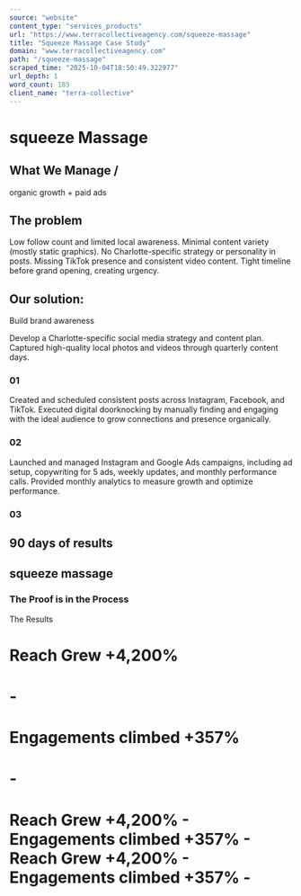 ```yaml
---
source: "website"
content_type: "services_products"
url: "https://www.terracollectiveagency.com/squeeze-massage"
title: "Squeeze Massage Case Study"
domain: "www.terracollectiveagency.com"
path: "/squeeze-massage"
scraped_time: "2025-10-04T18:50:49.322977"
url_depth: 1
word_count: 185
client_name: "terra-collective"
---
```


# squeeze Massage

## What We Manage /

organic growth + paid ads

## The problem

Low follow count and limited local awareness. Minimal content variety (mostly static graphics). No Charlotte-specific strategy or personality in posts. Missing TikTok presence and consistent video content. Tight timeline before grand opening, creating urgency.

## Our solution:

Build brand awareness

Develop a Charlotte-specific social media strategy and content plan. Captured high-quality local photos and videos through quarterly content days.

### 01

Created and scheduled consistent posts across Instagram, Facebook, and TikTok. Executed digital doorknocking by manually finding and engaging with the ideal audience to grow connections and presence organically.

### 02

Launched and managed Instagram and Google Ads campaigns, including ad setup, copywriting for 5 ads, weekly updates, and monthly performance calls. Provided monthly analytics to measure growth and optimize performance.

### 03

## 90 days of results

## squeeze massage

### The Proof is in the Process

The Results

# Reach Grew +4,200%
# -
# Engagements climbed +357%
# -
# Reach Grew +4,200% - Engagements climbed +357% - Reach Grew +4,200% - Engagements climbed +357% -